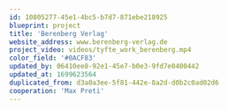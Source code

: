 ```yaml
---
id: 10805277-45e1-4bc5-b7d7-871ebe218925
blueprint: project
title: 'Berenberg Verlag'
website_address: www.berenberg-verlag.de
project_video: videos/tyfte_work_berenberg.mp4
color_field: '#0ACF83'
updated_by: 06410ee8-92e1-45e7-b0e3-9fd7e0400442
updated_at: 1699623564
duplicated_from: d3a0a3ee-5f81-442e-8a2d-d0b2c0ad02d6
cooperation: 'Max Preti'
---
```

